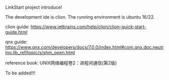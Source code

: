 LinkStart project introduce!

The development ide is clion. The running environment is ubuntu 16/22.

clion guide: 
https://www.jetbrains.com/help/clion/clion-quick-start-guide.html

qnx guide:
https://www.qnx.com/developers/docs/7.0.0/index.html#com.qnx.doc.neutrino.lib_ref/topic/s/shm_open.html

reference book:
UNIX网络编程卷2：进程间通信(第2版)

To be added!!!

